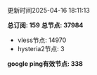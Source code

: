 更新时间2025-04-16 18:11:13

**总订阅: 159**
**总节点: 37984**
- vless节点: 14970
- hysteria2节点: 3

**google ping有效节点: 338**

